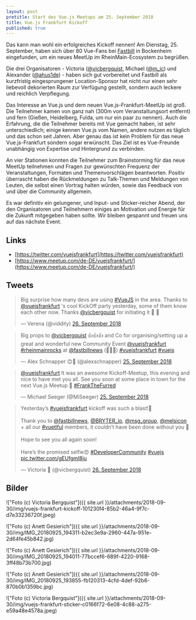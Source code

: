 ```yaml
---
layout: post
pretitle: Start des Vue.js Meetups am 25. September 2018
title: Vue.js Frankfurt Kickoff
published: true
---
```


Das kann man wohl ein erfolgreiches Kickoff nennen! Am Dienstag, 25. September, haben sich über 80 Vue-Fans bei [Fastbill](https://www.fastbill.com/) in Bockenheim eingefunden, um ein neues MeetUp im RheinMain-Ecosystem zu begrüßen.

Die drei Organisatoren - Victoria ([@vicbergquist]([https://twitter.com/vicbergquist/), Michael ([@m_ic](https://twitter.com/m_ic/)) und Alexander ([@ahus1de](https://twitter.com/ahus1de/)) - haben sich gut vorbereitet und Fastbill als kurzfristig eingesprungener Location-Sponsor hat nicht nur einen sehr liebevoll dekorierten Raum zur Verfügung gestellt, sondern auch leckere und reichlich Verpflegung.

Das Interesse an Vue.js und dem neuen Vue.js-Frankfurt-MeetUp ist groß. Die Teilnehmer kamen von ganz nah (300m vom Veranstaltungsort entfernt) und fern (Gießen, Heidelberg, Fulda, um nur ein paar zu nennen). Auch die Erfahrung, die die Teilnehmer bereits mit Vue gemacht haben, ist sehr unterschiedlich; einige kennen Vue.js vom Namen, andere nutzen es täglich und das schon seit Jahren. Aber genau das ist kein Problem für das neue Vue.js-Frankfurt sondern sogar erwünscht. Das Ziel ist es Vue-Freunde unabhängig von Expertise und Hintergrund zu verbinden.

An vier Stationen konnten die Teilnehmer zum Brainstorming für das neue MeetUp teilnehmen und Fragen zur gewünschten Frequenz der Veranstaltungen, Formaten und Themenvorschlägen beantworten. Positiv überrascht haben die Rückmeldungen zu Talk-Themen und Meldungen von Leuten, die selbst einen Vortrag halten würden, sowie das Feedback von und über die Community allgemein.

Es war definitiv ein gelungener, und Input- und Sticker-reicher Abend, der den Organisatoren und Teilnehmern einiges an Motivation und Energie für die Zukunft mitgegeben haben sollte. Wir bleiben gespannt und freuen uns auf das nächste Event.

## Links

- [https://twitter.com/vuejsfrankfurt](https://twitter.com/vuejsfrankfurt)
- [https://www.meetup.com/de-DE/vuejsfrankfurt/](https://www.meetup.com/de-DE/vuejsfrankfurt/)

## Tweets

<blockquote class="twitter-tweet" data-lang="de"><p lang="en" dir="ltr">Big surprise how many devs are using <a href="https://twitter.com/hashtag/VueJS?src=hash&amp;ref_src=twsrc%5Etfw">#VueJS</a> in the area. Thanks to <a href="https://twitter.com/vuejsfrankfurt?ref_src=twsrc%5Etfw">@vuejsfrankfurt</a> &#39;s cool KickOff party yesterday, some of them know each other now. Thanks <a href="https://twitter.com/vicbergquist?ref_src=twsrc%5Etfw">@vicbergquist</a> for initiating it 💪 💪</p>&mdash; Verena (@viddity) <a href="https://twitter.com/viddity/status/1044844267481571329?ref_src=twsrc%5Etfw">26. September 2018</a></blockquote>



<blockquote class="twitter-tweet" data-lang="de"><p lang="en" dir="ltr">Big props to <a href="https://twitter.com/vicbergquist?ref_src=twsrc%5Etfw">@vicbergquist</a> 👍👍👍 and Co for organising/setting up a great and wonderful new Community Event <a href="https://twitter.com/vuejsfrankfurt?ref_src=twsrc%5Etfw">@vuejsfrankfurt</a> <a href="https://twitter.com/hashtag/rheinmainrocks?src=hash&amp;ref_src=twsrc%5Etfw">#rheinmainrocks</a> at <a href="https://twitter.com/fastbillnews?ref_src=twsrc%5Etfw">@fastbillnews</a> (👏👏👏) <a href="https://twitter.com/hashtag/vuejsfrankfurt?src=hash&amp;ref_src=twsrc%5Etfw">#vuejsfrankfurt</a> <a href="https://twitter.com/hashtag/vuejs?src=hash&amp;ref_src=twsrc%5Etfw">#vuejs</a></p>&mdash; Alex Schnapper 😊📱 (@alexschnapper) <a href="https://twitter.com/alexschnapper/status/1044685860329979904?ref_src=twsrc%5Etfw">25. September 2018</a></blockquote>



<blockquote class="twitter-tweet" data-lang="de"><p lang="en" dir="ltr"><a href="https://twitter.com/vuejsfrankfurt?ref_src=twsrc%5Etfw">@vuejsfrankfurt</a> It was an awesome Kickoff-Meetup, this evening and nice to have met you all. See you soon at some place in town for the next Vue.js Meetup 🙂 <a href="https://twitter.com/hashtag/FrankTheFurred?src=hash&amp;ref_src=twsrc%5Etfw">#FrankTheFurred</a></p>&mdash; Michael Seeger (@MiSeeger) <a href="https://twitter.com/MiSeeger/status/1044688521934655489?ref_src=twsrc%5Etfw">25. September 2018</a></blockquote>


<blockquote class="twitter-tweet" data-lang="de"><p lang="en" dir="ltr">Yesterday’s <a href="https://twitter.com/hashtag/vuejsfrankfurt?src=hash&amp;ref_src=twsrc%5Etfw">#vuejsfrankfurt</a> kickoff was such a blast!🎉<br><br>Thank you to <a href="https://twitter.com/fastbillnews?ref_src=twsrc%5Etfw">@fastbillnews</a>, <a href="https://twitter.com/BRYTER_io?ref_src=twsrc%5Etfw">@BRYTER_io</a>, <a href="https://twitter.com/msg_group?ref_src=twsrc%5Etfw">@msg_group</a>, <a href="https://twitter.com/melsicon?ref_src=twsrc%5Etfw">@melsicon</a> + all our <a href="https://twitter.com/hashtag/vuetiful?src=hash&amp;ref_src=twsrc%5Etfw">#vuetiful</a> members, it couldn’t have been done without you 👏<br><br>Hope to see you all again soon!<br><br>Here’s the promised selfie😍 <a href="https://twitter.com/hashtag/DeveloperCommunity?src=hash&amp;ref_src=twsrc%5Etfw">#DeveloperCommunity</a> <a href="https://twitter.com/hashtag/vuejs?src=hash&amp;ref_src=twsrc%5Etfw">#vuejs</a> <a href="https://t.co/gEUfgmI8ju">pic.twitter.com/gEUfgmI8ju</a></p>&mdash; Victoria 🦄 (@vicbergquist) <a href="https://twitter.com/vicbergquist/status/1044862000692637696?ref_src=twsrc%5Etfw">26. September 2018</a></blockquote>



## Bilder

!["Foto (c) Victoria Bergquist"]({{ site.url }}/attachments/2018-09-30/img/vuejs-frankfurt-kickoff-101230f4-85b2-46a4-9f7c-d7e33236720f.jpeg)

!["Foto (c) Anett Gesierich"]({{ site.url }}/attachments/2018-09-30/img/IMG_20180925_194311-b2ec3e9a-2960-447a-951e-2d64fe45b842.jpg)

!["Foto (c) Anett Gesierich"]({{ site.url }}/attachments/2018-09-30/img/IMG_20180925_194011-77bccef6-689f-4220-9168-3ff48b73b700.jpg)

!["Foto (c) Anett Gesierich"]({{ site.url }}/attachments/2018-09-30/img/IMG_20180925_193855-fb120313-4cfd-4def-92b6-870b0b1359bc.jpg)

!["Foto (c) Victoria Bergquist"]({{ site.url }}/attachments/2018-09-30/img/vuejs-frankfurt-sticker-c0166f72-6e08-4c88-a275-e59a48e4578a.jpeg)




 
